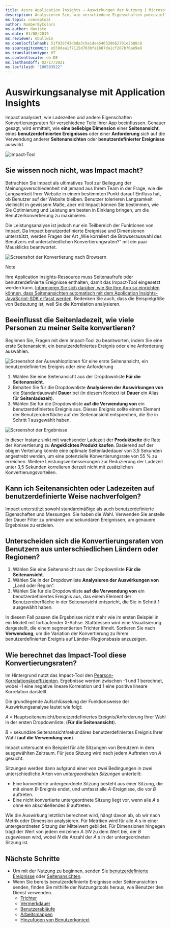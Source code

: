 ```yaml
---
title: Azure Application Insights – Auswirkungen der Nutzung | Microsoft-Dokumentation
description: Analysieren Sie, wie verschiedene Eigenschaften potenziell die Konvertierungsraten für Teile Ihrer Apps beeinflussen.
ms.topic: conceptual
author: NumberByColors
ms.author: daviste
ms.date: 01/08/2019
ms.reviewer: mbullwin
ms.openlocfilehash: 51f938743d8da3c9a1dea546320662701e2b88c8
ms.sourcegitcommit: e559daa1f7115d703bfa1b87da1cf267bf6ae9e8
ms.translationtype: HT
ms.contentlocale: de-DE
ms.lasthandoff: 02/17/2021
ms.locfileid: "100583522"
---
```

# <a name="impact-analysis-with-application-insights"></a>Auswirkungsanalyse mit Application Insights

Impact analysiert, wie Ladezeiten und andere Eigenschaften Konvertierungsraten für verschiedene Teile Ihrer App beeinflussen. Genauer gesagt, wird ermittelt, wie **eine beliebige Dimension** einer **Seitenansicht**, eines **benutzerdefinierten Ereignisses** oder einer **Anforderung** sich auf die Verwendung anderer **Seitenansichten** oder **benutzerdefinierter Ereignisse** auswirkt. 

![Impact-Tool](./media/usage-impact/0001-impact.png)

## <a name="still-not-sure-what-impact-does"></a>Sie wissen noch nicht, was Impact macht?

Betrachten Sie Impact als ultimatives Tool zur Beilegung der Meinungsverschiedenheit mit jemand aus Ihrem Team in der Frage, wie die Langsamkeit Ihrer Website in einem bestimmten Punkt darauf Einfluss hat, ob Benutzer auf der Website bleiben. Benutzer tolerieren Langsamkeit vielleicht in gewissem Maße, aber mit Impact können Sie bestimmen, wie Sie Optimierung und Leistung am besten in Einklang bringen, um die Benutzerkonvertierung zu maximieren.

Die Leistungsanalyse ist jedoch nur ein Teilbereich der Funktionen von Impact. Da Impact benutzerdefinierte Ereignisse und Dimensionen unterstützt, werden Fragen der Art „Wie korreliert die Browserauswahl des Benutzers mit unterschiedlichen Konvertierungsraten?“ mit ein paar Mausklicks beantwortet.

![Screenshot der Konvertierung nach Browsern](./media/usage-impact/0004-browsers.png)

> [!NOTE]
> Ihre Application Insights-Ressource muss Seitenaufrufe oder benutzerdefinierte Ereignisse enthalten, damit das Impact-Tool eingesetzt werden kann. [Informieren Sie sich darüber, wie Sie Ihre App so einrichten können, dass Seitenansichten automatisch mit dem Application Insights-JavaScript-SDK erfasst werden](./javascript.md). Bedenken Sie auch, dass die Beispielgröße von Bedeutung ist, weil Sie die Korrelation analysieren.
>
>

## <a name="is-page-load-time-impacting-how-many-people-convert-on-my-page"></a>Beeinflusst die Seitenladezeit, wie viele Personen zu meiner Seite konvertieren?

Beginnen Sie, Fragen mit dem Impact-Tool zu beantworten, indem Sie eine erste Seitenansicht, ein benutzerdefiniertes Ereignis oder eine Anforderung auswählen.

![Screenshot der Auswahloptionen für eine erste Seitenansicht, ein benutzerdefiniertes Ereignis oder eine Anforderung](./media/usage-impact/0002-dropdown.png)

1. Wählen Sie eine Seitenansicht aus der Dropdownliste **Für die Seitenansicht**.
2. Behalten Sie für die Dropdownliste **Analysieren der Auswirkungen von** die Standardauswahl **Dauer** bei (in diesem Kontext ist **Dauer** ein Alias für **Seitenladezeit**).
3. Wählen Sie für die Dropdownliste **auf die Verwendung von** ein benutzerdefiniertes Ereignis aus. Dieses Ereignis sollte einem Element der Benutzeroberfläche auf der Seitenansicht entsprechen, die Sie in Schritt 1 ausgewählt haben.

![Screenshot der Ergebnisse](./media/usage-impact/0003-results.png)

In dieser Instanz sinkt mit wachsender Ladezeit der **Produktseite** die Rate der Konvertierung zu **Angeklicktes Produkt kaufen**. Basierend auf der obigen Verteilung könnte eine optimale Seitenladedauer von 3,5 Sekunden angestrebt werden, um eine potenzielle Konvertierungsrate von 55 % zu erreichen. Weitere Leistungsverbesserungen zur Reduzierung der Ladezeit unter 3,5 Sekunden korrelieren derzeit nicht mit zusätzlichen Konvertierungsvorteilen.

## <a name="what-if-im-tracking-page-views-or-load-times-in-custom-ways"></a>Kann ich Seitenansichten oder Ladezeiten auf benutzerdefinierte Weise nachverfolgen?

Impact unterstützt sowohl standardmäßige als auch benutzerdefinierte Eigenschaften und Messungen. Sie haben die Wahl. Verwenden Sie anstelle der Dauer Filter zu primären und sekundären Ereignissen, um genauere Ergebnisse zu erzielen.

## <a name="do-users-from-different-countries-or-regions-convert-at-different-rates"></a>Unterscheiden sich die Konvertierungsraten von Benutzern aus unterschiedlichen Ländern oder Regionen?

1. Wählen Sie eine Seitenansicht aus der Dropdownliste **Für die Seitenansicht**.
2. Wählen Sie in der Dropdownliste **Analysieren der Auswirkungen von** „Land oder Region“.
3. Wählen Sie für die Dropdownliste **auf die Verwendung von** ein benutzerdefiniertes Ereignis aus, das einem Element der Benutzeroberfläche in der Seitenansicht entspricht, die Sie in Schritt 1 ausgewählt haben.

In diesem Fall passen die Ergebnisse nicht mehr wie im ersten Beispiel in ein Modell mit fortlaufender X-Achse. Stattdessen wird eine Visualisierung dargestellt, die einem segmentierten Trichter ähnelt. Sortieren Sie nach **Verwendung**, um die Variation der Konvertierung zu Ihrem benutzerdefinierten Ereignis auf Länder-/Regionsbasis anzuzeigen.


## <a name="how-does-the-impact-tool-calculate-these-conversion-rates"></a>Wie berechnet das Impact-Tool diese Konvertierungsraten?

Im Hintergrund nutzt das Impact-Tool den [Pearson-Korrelationskoeffizienten](https://en.wikipedia.org/wiki/Pearson_correlation_coefficient). Ergebnisse werden zwischen -1 und 1 berechnet, wobei -1 eine negative lineare Korrelation und 1 eine positive lineare Korrelation darstellt.

Die grundlegende Aufschlüsselung der Funktionsweise der Auswirkungsanalyse lautet wie folgt:

_A_ = Hauptseitenansicht/benutzerdefiniertes Ereignis/Anforderung Ihrer Wahl in der ersten Dropdownliste. (**Für die Seitenansicht**).

_B_ = sekundäre Seitenansicht/sekundäres benutzerdefiniertes Ereignis Ihrer Wahl (**auf die Verwendung von**).

Impact untersucht ein Beispiel für alle Sitzungen von Benutzern in dem ausgewählten Zeitraum. Für jede Sitzung wird nach jedem Auftreten von _A_ gesucht.

Sitzungen werden dann aufgrund einer von zwei Bedingungen in zwei unterschiedliche Arten von _untergeordneten Sitzungen_ unterteilt:

- Eine konvertierte untergeordnete Sitzung besteht aus einer Sitzung, die mit einem _B_-Ereignis endet, und umfasst alle _A_-Ereignisse, die vor _B_ auftreten.
- Eine nicht konvertierte untergeordnete Sitzung liegt vor, wenn alle _A_ s ohne ein abschließendes _B_ auftreten.

Wie die Auswirkung letztlich berechnet wird, hängt davon ab, ob wir nach Metrik oder Dimension analysieren. Für Metriken wird für alle _A_ s in einer untergeordneten Sitzung der Mittelwert gebildet. Für Dimensionen hingegen trägt der Wert von jedem einzelnen _A_ _1/N_ zu dem Wert bei, der _B_ zugewiesen wird, wobei _N_ die Anzahl der _A_ s in der untergeordneten Sitzung ist.

## <a name="next-steps"></a>Nächste Schritte

- Um mit der Nutzung zu beginnen, senden Sie [benutzerdefinierte Ereignisse](./api-custom-events-metrics.md#trackevent) oder [Seitenansichten](./api-custom-events-metrics.md#page-views).
- Wenn Sie bereits benutzerdefinierte Ereignisse oder Seitenansichten senden, finden Sie mithilfe der Nutzungstools heraus, wie Benutzer den Dienst verwenden.
    - [Trichter](usage-funnels.md)
    - [Vermerkdauer](usage-retention.md)
    - [Benutzerabläufe](usage-flows.md)
    - [Arbeitsmappen](../visualize/workbooks-overview.md)
    - [Hinzufügen von Benutzerkontext](usage-send-user-context.md)

